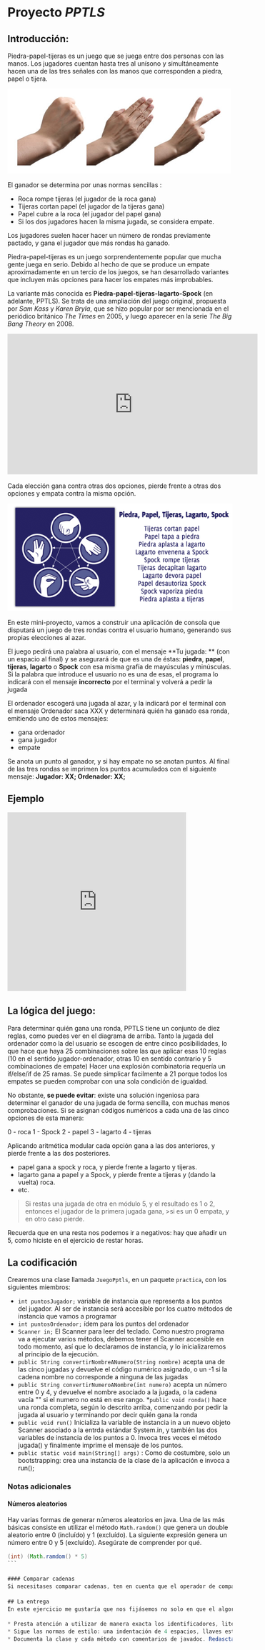 # Proyecto _PPTLS_

## Introducción:

Piedra-papel-tijeras es un juego que se juega entre dos personas con las manos. Los jugadores
cuentan hasta tres al unísono y simultáneamente hacen una de las tres señales con las manos que
corresponden a piedra, papel o tijera.

![piedra-papel-tijeras](piedra-papel-tijeras.jpg)

El ganador se determina por unas normas sencillas :
* Roca rompe tijeras (el jugador de la roca gana)
* Tijeras cortan papel (el jugador de la tijeras gana)
* Papel cubre a la roca (el jugador del papel gana)
* Si los dos jugadores hacen la misma jugada, se considera empate.

Los jugadores suelen hacer hacer un número de rondas previamente pactado, y gana el jugador
que más rondas ha ganado.

Piedra-papel-tijeras es un juego sorprendentemente popular que mucha gente juega en serio.
Debido al hecho de que se produce un empate aproximadamente en un tercio de los juegos,
se han desarrollado variantes que incluyen más opciones para hacer los empates más improbables.

La variante más conocida es **Piedra-papel-tijeras-lagarto-Spock** (en adelante, PPTLS). Se trata
de una ampliación del juego original, propuesta por _Sam Kass_ y _Karen Bryla_, que se hizo
popular por ser mencionada en el periódico británico _The Times_ en 2005, y luego aparecer en la
serie _The Big Bang Theory_ en 2008.

<iframe width="560" height="315" src="https://www.youtube-nocookie.com/embed/_tsy4q9ibAE"
frameborder="0" allow="accelerometer; autoplay; encrypted-media; gyroscope; picture-in-picture" allowfullscreen></iframe>

Cada elección gana contra otras dos opciones, pierde frente a otras dos opciones y 
empata contra la misma opción.

![pptls](pptls-diagrama.png)

En este mini-proyecto, vamos a construir una aplicación de consola que disputará un juego de
tres rondas contra el usuario humano, generando sus propias elecciones al azar.

El juego pedirá una palabra al usuario, con el mensaje **Tu jugada: ** (con un espacio al final) y se asegurará de que es una de éstas:
**piedra**, **papel**, **tijeras**, **lagarto** o **Spock** con esa misma grafía de mayúsculas y minúsculas. Si la palabra que introduce el usuario no es una de esas, el programa lo indicará con el mensaje **incorrecto** por el terminal y volverá a pedir la jugada

El ordenador escogerá una jugada al azar, y la indicará por el terminal con el mensaje Ordenador saca XXX y determinará quién ha ganado esa ronda, emitiendo uno de estos mensajes:

* gana ordenador
* gana jugador
* empate

Se anota un punto al ganador, y si hay empate no se anotan puntos. Al final de las tres rondas se imprimen los puntos acumulados con el siguiente mensaje: **Jugador: XX; Ordenador: XX;**

## Ejemplo
<iframe class="m-auto d-block" src="https://trinket.io/embed/python/0795f44938?outputOnly=true&runOption=run" style="width:100%; height:400px; max-width:400px" frameborder="0" marginwidth="0" marginheight="0" allowfullscreen></iframe>

## La lógica del juego:

Para determinar quién gana una ronda, PPTLS tiene un conjunto de diez reglas, como puedes ver en el diagrama de arriba. Tanto la jugada del ordenador como la del usuario se escogen de entre cinco posibilidades, lo que hace que haya 25 combinaciones sobre las que aplicar esas 10 reglas (10 en el sentido jugador-ordenador, otras 10 en sentido contrario y 5 combinaciones de empate)
Hacer una explosión combinatoria requería un if/else/if de 25 ramas. Se puede simplicar facilmente a 21 porque todos los empates se pueden comprobar con una sola condición de igualdad.

No obstante, **se puede evitar**: existe una solución ingeniosa para determinar el ganador de una jugada de forma sencilla, con muchas menos comprobaciones. Si se asignan códigos numéricos a cada una de las cinco opciones de esta manera:

0 - roca
1 - Spock
2 - papel
3 - lagarto
4 - tijeras

Aplicando aritmética modular cada opción gana a las dos anteriores, y pierde frente a las dos posteriores.

* papel gana a spock y roca, y pierde frente a lagarto y tijeras.
* lagarto gana a papel y a Spock, y pierde frente a tijeras y (dando la vuelta) roca.
* etc.

>Si restas una jugada de otra en módulo 5, y el resultado es 1 o 2, entonces el jugador de la primera jugada gana, >si es un 0 empata, y en otro caso pierde.

Recuerda que en una resta nos podemos ir a negativos: hay que añadir un 5, como hiciste en el ejercicio de restar horas.

## La codificación
Crearemos una clase llamada `JuegoPptls`, en un paquete `practica`, con los siguientes miembros:

* `int puntosJugador;` variable de instancia que representa a los puntos del jugador. Al ser de instancia será accesible por los cuatro métodos de instancia que vamos a programar
* `int puntosOrdenador;` ídem para los puntos del ordenador
* `Scanner in;` El Scanner para leer del teclado. Como nuestro programa va a ejecutar varios métodos, debemos tener el Scanner accesible en todo momento, así que lo declaramos de instancia, y lo inicializaremos al principio de la ejecución.
* `public String convertirNombreANumero(String nombre)` acepta una de las cinco jugadas y devuelve el código numérico asignado, o un -1 si la cadena nombre no corresponde a ninguna de las jugadas
* `public String convertirNumeroANombre(int numero)` acepta un número entre 0 y 4, y devuelve el nombre asociado a la jugada, o la cadena vacía "" si el numero no está en ese rango.
*`public void ronda()` hace una ronda completa, según lo descrito arriba, comenzando por pedir la jugada al usuario y terminando por decir quién gana la ronda
* `public void run()` Inicializa la variable de instancia in a un nuevo objeto Scanner asociado a la entrda estándar System.in, y también las dos variables de instancia de los puntos a 0. Invoca tres veces el método jugada() y finalmente imprime el mensaje de los puntos.
* `public static void main(String[] args)` : Como de costumbre, solo un bootstrapping: crea una instancia de la clase de la aplicación e invoca a run();

### Notas adicionales

#### Números aleatorios
Hay varias formas de generar números aleatorios en java. Una de las más básicas consiste en utilizar el método `Math.random()` que genera un double aleatorio entre 0 (incluído) y 1 (excluído). La siguiente expresión genera un número entre 0 y 5 (excluído). Asegúrate de comprender por qué.  
````java
(int) (Math.ramdom() * 5)
```

#### Comparar cadenas
Si necesitases comparar cadenas, ten en cuenta que el operador de comparación `==` sólo se aplica a tipos primitivos. La equivalencia de objetos en Java se realiza de manera general con el método `equals(…)`, que todos los objetos comparables de java tienen. Por ejemplo, si quiero saber si la variable de tipo cadena s contiene la cadena "Hola", se utiliza una expresión como `s.equals("Hola")`, u que devolverá true si, en efecto, el contenido referenciado por la variable s equivale a "Hola", y false en caso contrario. La expresión `"Hola".equals(s)` es igualmente correcta y tendría un comportamiento similar.

## La entrega
En este ejercicio me gustaría que nos fijásemos no solo en que el algoritmo funcione, sino en la exactitud y pulcritud, así que vamos a tener especialmente en cuenta algunas cosas.

* Presta atención a utilizar de manera exacta los identificadores, literales y signaturas que se proporcionan. (clase, paquete, variables, métodos, y mensajes en el terminal).
* Sigue las normas de estilo: una indentación de 4 espacios, llaves estilo K&R variante Java, 100 caracteres por línea y el resto que ya sabemos... Recuerda que las tenemos resumidas en la página del módulo.
* Documenta la clase y cada método con comentarios de javadoc. Redascta los comentarios pensando en que sean útiles para quien vaya a mantener, revisar o utilizar mi código.

